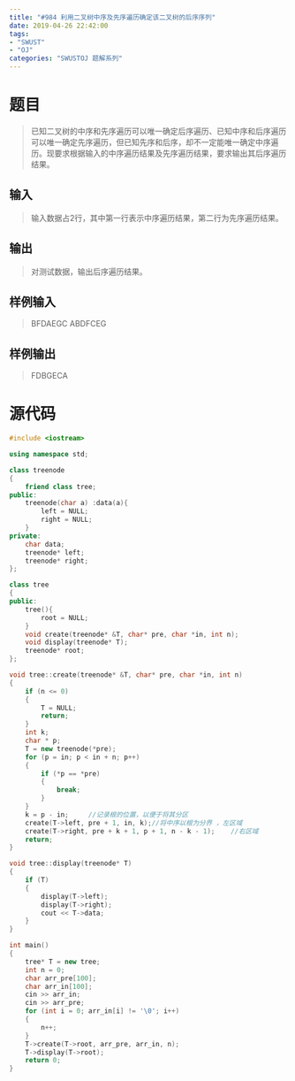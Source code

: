 ```yaml
---
title: "#984 利用二叉树中序及先序遍历确定该二叉树的后序序列"
date: 2019-04-26 22:42:00
tags:
- "SWUST"
- "OJ"
categories: "SWUSTOJ 题解系列"
---
```


# 题目

> 已知二叉树的中序和先序遍历可以唯一确定后序遍历、已知中序和后序遍历可以唯一确定先序遍历，但已知先序和后序，却不一定能唯一确定中序遍历。现要求根据输入的中序遍历结果及先序遍历结果，要求输出其后序遍历结果。

<!-- more -->

## 输入

> 输入数据占2行，其中第一行表示中序遍历结果，第二行为先序遍历结果。

## 输出

> 对测试数据，输出后序遍历结果。

## 样例输入

> BFDAEGC
ABDFCEG

## 样例输出

> FDBGECA

# 源代码

```cpp
#include <iostream>

using namespace std;

class treenode
{
	friend class tree;
public:
	treenode(char a) :data(a){
		left = NULL;
		right = NULL;
	}
private:
	char data;
	treenode* left;
	treenode* right;
};

class tree
{
public:
	tree(){
		root = NULL;
	}
	void create(treenode* &T, char* pre, char *in, int n);
	void display(treenode* T);
	treenode* root;
};

void tree::create(treenode* &T, char* pre, char *in, int n)
{
	if (n <= 0)
	{
		T = NULL;
		return;
	}
	int k;
	char * p;
	T = new treenode(*pre);
	for (p = in; p < in + n; p++)
	{
		if (*p == *pre)
		{
			break;
		}
	}				
	k = p - in;		//记录根的位置，以便于将其分区
	create(T->left, pre + 1, in, k);//将中序以根为分界 ，左区域
	create(T->right, pre + k + 1, p + 1, n - k - 1);	//右区域
	return;
}

void tree::display(treenode* T)
{
	if (T)
	{
		display(T->left);
		display(T->right);
		cout << T->data;
	}
}

int main()
{
	tree* T = new tree;
	int n = 0;
	char arr_pre[100];
	char arr_in[100];
	cin >> arr_in;
	cin >> arr_pre;
	for (int i = 0; arr_in[i] != '\0'; i++)
	{
		n++;
	}
	T->create(T->root, arr_pre, arr_in, n);
	T->display(T->root);
	return 0;
}
```
